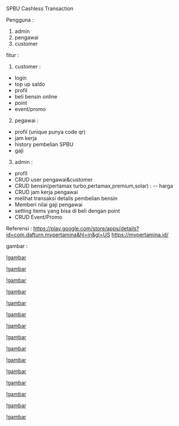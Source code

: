 SPBU Cashless Transaction

Pengguna :
1. admin
2. pengawai
3. customer

fitur :
1. customer :
 - login
 - top up saldo
 - profil
 - beli bensin online
 - point
 - event/promo
2. pegawai :
 - profil (unique punya code qr)
 - jam kerja
 - history pembelian SPBU
 - gaji
3. admin :
 - profil
 - CRUD user pengawai&customer
 - CRUD bensin(pertamax turbo,pertamax,premium,solar) :
   -- harga
 - CRUD jam kerja pengawai
 - melihat transaksi details pembelian bensin
 - Memberi nilai gaji pengawai
 - setting items yang bisa di beli dengan point
 - CRUD Event/Promo

Referensi : 
https://play.google.com/store/apps/details?id=com.dafturn.mypertamina&hl=in&gl=US
https://mypertamina.id/

gambar : 


[!gambar](github.com/maulana6008/simulasi_lks_1/task_3/img/img.jpeg)


[!gambar](github.com/maulana6008/simulasi_lks_1/task_3/img/img1.jpeg)


[!gambar](github.com/maulana6008/simulasi_lks_1/task_3/img/img2.jpeg)


[!gambar](github.com/maulana6008/simulasi_lks_1/task_3/img/img3.jpeg)


[!gambar](github.com/maulana6008/simulasi_lks_1/task_3/img/img4.jpeg)



[!gambar](github.com/maulana6008/simulasi_lks_1/task_3/img/img5.jpeg)



[!gambar](github.com/maulana6008/simulasi_lks_1/task_3/img/img6.jpeg)



[!gambar](github.com/maulana6008/simulasi_lks_1/task_3/img/img7.jpeg)



[!gambar](github.com/maulana6008/simulasi_lks_1/task_3/img/img8.jpeg)



[!gambar](github.com/maulana6008/simulasi_lks_1/task_3/img/img9.jpeg)



[!gambar](github.com/maulana6008/simulasi_lks_1/task_3/img/img10.jpeg)



[!gambar](github.com/maulana6008/simulasi_lks_1/task_3/img/img11.jpeg)



[!gambar](github.com/maulana6008/simulasi_lks_1/task_3/img/img12.jpeg)



[!gambar](github.com/maulana6008/simulasi_lks_1/task_3/img/img13.jpeg)



[!gambar](github.com/maulana6008/simulasi_lks_1/task_3/img/img14.jpeg)